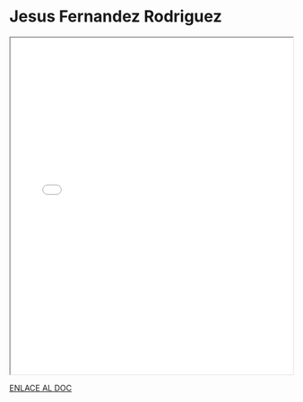# Jesus Fernandez Rodriguez


<iframe 
  src="/assets/files/Jesús%20Fernández-17c1ed185f0fdf97216c15fd077eec97.pdf" 
  width="100%" 
  height="600px" 
  style={{ border: "none" }} 
></iframe>



[ENLACE AL DOC](../../../static/PDFs/Protocolo/Jesús%20Fernández.pdf)
